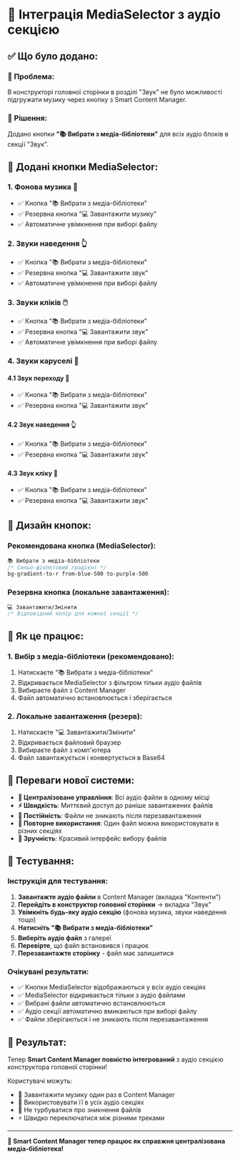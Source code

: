 # 🎵 Інтеграція MediaSelector з аудіо секцією

## ✅ Що було додано:

### 🎯 Проблема:
В конструкторі головної сторінки в розділі "Звук" не було можливості підгружати музику через кнопку з Smart Content Manager.

### 🔧 Рішення:
Додано кнопки **"📚 Вибрати з медіа-бібліотеки"** для всіх аудіо блоків в секції "Звук".

## 🎵 Додані кнопки MediaSelector:

### 1. **Фонова музика** 🎵
- ✅ Кнопка "📚 Вибрати з медіа-бібліотеки"
- ✅ Резервна кнопка "💻 Завантажити музику"
- ✅ Автоматичне увімкнення при виборі файлу

### 2. **Звуки наведення** 👆
- ✅ Кнопка "📚 Вибрати з медіа-бібліотеки"
- ✅ Резервна кнопка "💻 Завантажити звук"
- ✅ Автоматичне увімкнення при виборі файлу

### 3. **Звуки кліків** 🖱️
- ✅ Кнопка "📚 Вибрати з медіа-бібліотеки"
- ✅ Резервна кнопка "💻 Завантажити звук"
- ✅ Автоматичне увімкнення при виборі файлу

### 4. **Звуки каруселі** 🎠

#### 4.1 Звук переходу 🔄
- ✅ Кнопка "📚 Вибрати з медіа-бібліотеки"
- ✅ Резервна кнопка "💻 Завантажити звук"

#### 4.2 Звук наведення 👆
- ✅ Кнопка "📚 Вибрати з медіа-бібліотеки"
- ✅ Резервна кнопка "💻 Завантажити звук"

#### 4.3 Звук кліку 🎯
- ✅ Кнопка "📚 Вибрати з медіа-бібліотеки"
- ✅ Резервна кнопка "💻 Завантажити звук"

## 🎨 Дизайн кнопок:

### Рекомендована кнопка (MediaSelector):
```css
📚 Вибрати з медіа-бібліотеки
/* Синьо-фіолетовий градієнт */
bg-gradient-to-r from-blue-500 to-purple-500
```

### Резервна кнопка (локальне завантаження):
```css
💻 Завантажити/Змінити
/* Відповідний колір для кожної секції */
```

## 🔄 Як це працює:

### 1. **Вибір з медіа-бібліотеки** (рекомендовано):
1. Натискаєте "📚 Вибрати з медіа-бібліотеки"
2. Відкривається MediaSelector з фільтром тільки аудіо файлів
3. Вибираєте файл з Content Manager
4. Файл автоматично встановлюється і зберігається

### 2. **Локальне завантаження** (резерв):
1. Натискаєте "💻 Завантажити/Змінити"
2. Відкривається файловий браузер
3. Вибираєте файл з комп'ютера
4. Файл завантажується і конвертується в Base64

## 🎯 Переваги нової системи:

- **🔄 Централізоване управління**: Всі аудіо файли в одному місці
- **⚡ Швидкість**: Миттєвий доступ до раніше завантажених файлів
- **💾 Постійність**: Файли не зникають після перезавантаження
- **🎵 Повторне використання**: Один файл можна використовувати в різних секціях
- **📱 Зручність**: Красивий інтерфейс вибору файлів

## 🧪 Тестування:

### Інструкція для тестування:
1. **Завантажте аудіо файли** в Content Manager (вкладка "Контенти")
2. **Перейдіть в конструктор головної сторінки** → вкладка "Звук"
3. **Увімкніть будь-яку аудіо секцію** (фонова музика, звуки наведення тощо)
4. **Натисніть "📚 Вибрати з медіа-бібліотеки"**
5. **Виберіть аудіо файл** з галереї
6. **Перевірте**, що файл встановився і працює
7. **Перезавантажте сторінку** - файл має залишитися

### Очікувані результати:
- ✅ Кнопки MediaSelector відображаються у всіх аудіо секціях
- ✅ MediaSelector відкривається тільки з аудіо файлами
- ✅ Вибрані файли автоматично встановлюються
- ✅ Аудіо секції автоматично вмикаються при виборі файлу
- ✅ Файли зберігаються і не зникають після перезавантаження

## 🎊 Результат:

Тепер **Smart Content Manager повністю інтегрований** з аудіо секцією конструктора головної сторінки! 

Користувачі можуть:
- 🎵 Завантажити музику один раз в Content Manager
- 🔄 Використовувати її в усіх аудіо секціях
- 💾 Не турбуватися про зникнення файлів
- ⚡ Швидко переключатися між різними треками

---

**🎉 Smart Content Manager тепер працює як справжня централізована медіа-бібліотека!** 